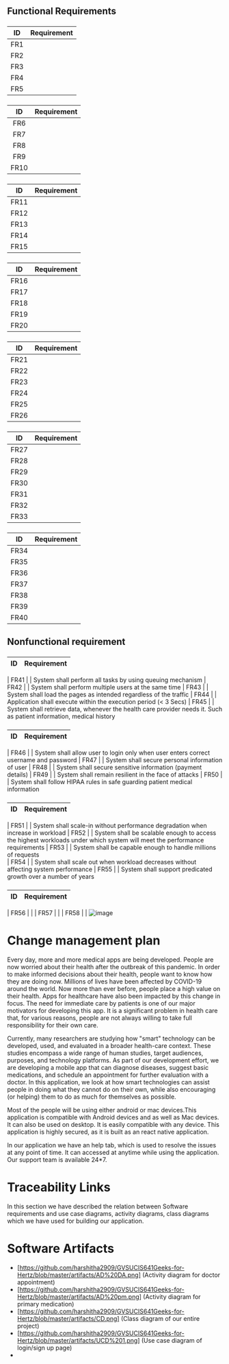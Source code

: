 ## Functional Requirements 
###  <Login Page>

| ID | Requirement | 
| :-------------: | :----------: | 
| FR1 |	          | <System shall display empty login Dialog> |
| FR2 |	          | <System shall allow user to fill login details in Dialog box> |
| FR3 |	          | System shall throw error if Incorrect Credentials provided
| FR4 |	          | System shall validate Correct Credentials Dialog
| FR5 |	          | System shall allow user to Click on login after providing details
  
  

###  <Signup Page>

| ID | Requirement | 
| :-------------: | :----------: | 
| FR6 |	                        | System shall display Empty Signup Dialog
| FR7 |	                        | System shall display filled Signup Dialog
| FR8 |	                        | System shall validate Password and confirm password 
| FR9 |	           	           | System shall validate Password and confirm password not matching
| FR10 |	           | System shall allow user to Click on Signup option after providing details
  
  

###  <Patient Info Page>

| ID | Requirement | 
| :-------------: | :----------: | 
| FR11 |	           | System shall display empty patient Info Dialog
| FR12 |	           | System shall allow user to fill patient info dialog
| FR13 |	           | System shall allow user to Select appropriate options like (Sex)
| FR14 |	           | System shall allow user to select skip option (if all details are correct)
| FR15 |	           | System shall validate blood group option as per policy, provided by user as input
  
  

###  <Primary medication Page>

| ID | Requirement | 
| :-------------: | :----------: |
| FR16 |	           | System shall display empty dialog 
| FR17 |	           | System shall allow user to enter symptoms 
| FR18 |	           | System shall allow user to enter disease name
| FR19 |	           | System shall allow user to Provide either Symptoms or disease 
| FR20 |	           | System shall display for medication results when user clicks on search
  


###  <Consultation Page>

| ID | Requirement | 
| :-------------: | :----------: |
| FR21 |	           | System shall allow user to Select New option
| FR22 |	           | System shall allow user to Select old option
| FR23 |	           | System shall Redirect to appropriate page based on option selected
| FR24 |	           | System shall allow user to Enter Doctor name
| FR25 |	           | System shall allow user to Enter specialization
| FR26 |	           | System shall allow user to Provid either Doctor name or specialization
  
  

###  <Scheduling appointment>

| ID | Requirement | 
| :-------------: | :----------: |
| FR27 |	           | System shall allow user to Select Yes option
| FR28 |	           | System shall allow user to Select No option
| FR29 |	           | System shall redirect to appropriate page based on option selected
| FR30 |	           | System shall allow user to Enter date 
| FR31 |	           | System shall allow user to Enter time
| FR32 |	           | System shall Display date dialog box
| FR33 |	           | System shall allow to Book appointment
  


###  <Payment Page>

| ID | Requirement | 
| :-------------: | :----------: |
| FR34 |	           | System shall display Empty payment dialog page
| FR35 |	           | System shall display Filled payment dialog page after the user inputs details
| FR36 |	           | System shall Validate all details
| FR37 |	           | System shall Validate card details
| FR38 |	           | System shall Display successful payment page
| FR39 |	           | System shall Display failure payment page
| FR40 |	           | System shall allow user to click on submit option



## Nonfunctional requirement

###  <Performance>

| ID | Requirement | 
| :-------------: | :----------: | 

| FR41 |	| System shall perform all tasks by using queuing mechanism
| FR42 |	| System shall perform multiple users at the same time
| FR43 |	| System shall load the pages as intended regardless of the traffic
| FR44 |	| Application shall execute within the execution period (< 3 Secs)
| FR45 |	| System shall retrieve data, whenever the health care provider needs it. Such as patient information, medical history 

###  <Security>

| ID | Requirement | 
| :-------------: | :----------: | 

| FR46 |	| System shall allow user to login only when user enters correct username and password
| FR47 |	| System shall secure personal information of user
| FR48 |	| System shall secure sensitive information (payment details)
| FR49 |	| System shall remain resilient in the face of attacks
| FR50 |	| System shall follow HIPAA rules in safe guarding patient medical information

###  <Scalability>

| ID | Requirement | 
| :-------------: | :----------: | 

| FR51 |	| System shall scale-in without performance degradation when increase in workload
| FR52 |	| System shall be scalable enough to access the highest workloads under which system will meet the performance requirements 
| FR53 |	| System shall be capable enough to handle millions of requests  
| FR54 |	| System shall scale out when workload decreases without affecting system performance
| FR55 |	| System shall support predicated growth over a number of years





###  <Resilience>

| ID | Requirement | 
| :-------------: | :----------: | 

| FR56 |	| 
| FR57 |	|
| FR58 |	|
![image](https://user-images.githubusercontent.com/105883147/206884766-a5893928-a2f2-4dba-b5dd-c9249f1d677e.png)


# Change management plan
Every day, more and more medical apps are being developed. People are now worried about their health after the outbreak of this pandemic. In order to make informed decisions about their health, people want to know how they are doing now. Millions of lives have been affected by COVID-19 around the world. Now more than ever before, people place a high value on their health. Apps for healthcare have also been impacted by this change in focus. The need for immediate care by patients is one of our major motivators for developing this app. It is a significant problem in health care that, for various reasons, people are not always willing to take full responsibility for their own care.

Currently, many researchers are studying how "smart" technology can be developed, used, and evaluated in a broader health-care context. These studies encompass a wide range of human studies, target audiences, purposes, and technology platforms. As part of our development effort, we are developing a mobile app that can diagnose diseases, suggest basic medications, and schedule an appointment for further evaluation with a doctor. In this application, we look at how smart technologies can assist people in doing what they cannot do on their own, while also encouraging (or helping) them to do as much for themselves as possible.

Most of the people will be using either android or mac devices.This application is compatible with Android devices and as well as Mac devices. It can also be used on desktop. It is easily compatible with any device. This application is highly secured, as it is built as an react native application.

In our application we have an help tab, which is used to resolve the issues at any point of time. It can accessed at anytime while using the application. Our support team is available 24*7.

# Traceability Links
In this section we have described the relation between Software requirements and use case diagrams, activity diagrams, class diagrams which we have used for building our application.

# Software Artifacts
* [https://github.com/harshitha2909/GVSUCIS641Geeks-for-Hertz/blob/master/artifacts/AD%20DA.png] (Activity diagram for doctor appointment)
* [https://github.com/harshitha2909/GVSUCIS641Geeks-for-Hertz/blob/master/artifacts/AD%20pm.png] (Activity diagram for primary medication)
* [https://github.com/harshitha2909/GVSUCIS641Geeks-for-Hertz/blob/master/artifacts/CD.png] (Class diagram of our entire project)
* [https://github.com/harshitha2909/GVSUCIS641Geeks-for-Hertz/blob/master/artifacts/UCD%201.png] (Use case diagram of login/sign up page)
* 
